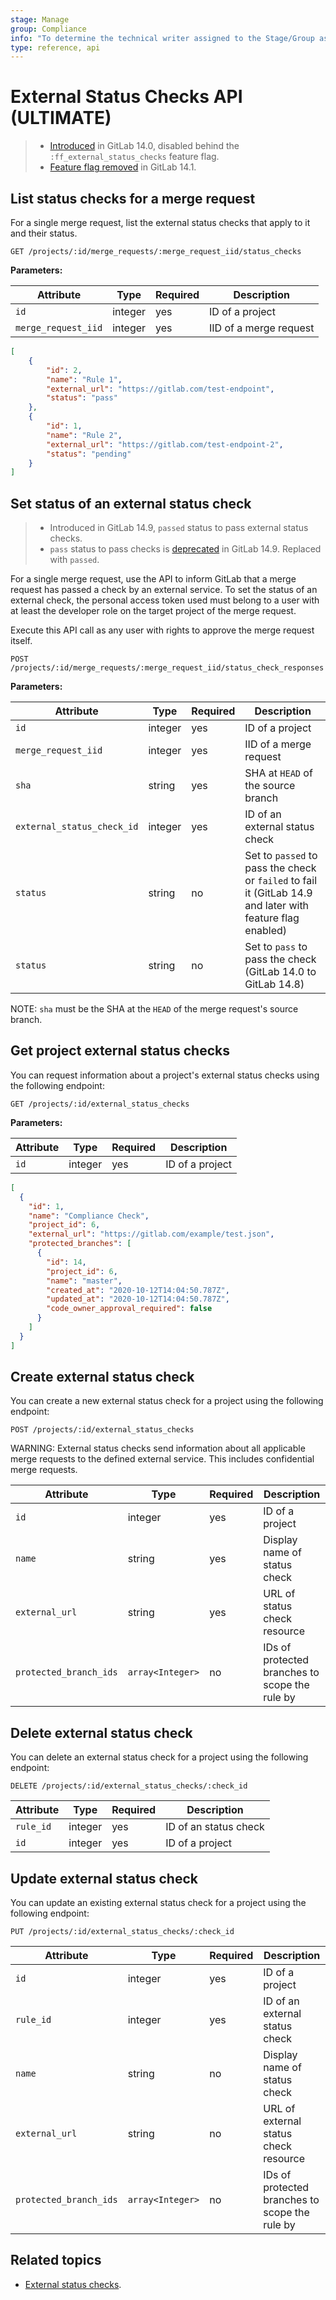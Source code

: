 ```yaml
---
stage: Manage
group: Compliance
info: "To determine the technical writer assigned to the Stage/Group associated with this page, see https://about.gitlab.com/handbook/engineering/ux/technical-writing/#assignments"
type: reference, api
---
```


# External Status Checks API **(ULTIMATE)**

> - [Introduced](https://gitlab.com/groups/gitlab-org/-/epics/3869) in GitLab 14.0, disabled behind the `:ff_external_status_checks` feature flag.
> - [Feature flag removed](https://gitlab.com/gitlab-org/gitlab/-/issues/320783) in GitLab 14.1.

## List status checks for a merge request

For a single merge request, list the external status checks that apply to it and their status.

```plaintext
GET /projects/:id/merge_requests/:merge_request_iid/status_checks
```

**Parameters:**

| Attribute                | Type    | Required | Description                |
| ------------------------ | ------- | -------- | -------------------------- |
| `id`                     | integer | yes      | ID of a project            |
| `merge_request_iid`      | integer | yes      | IID of a merge request     |

```json
[
    {
        "id": 2,
        "name": "Rule 1",
        "external_url": "https://gitlab.com/test-endpoint",
        "status": "pass"
    },
    {
        "id": 1,
        "name": "Rule 2",
        "external_url": "https://gitlab.com/test-endpoint-2",
        "status": "pending"
    }
]
```

## Set status of an external status check

> - Introduced in GitLab 14.9, `passed` status to pass external status checks.
> - `pass` status to pass checks is [deprecated](https://gitlab.com/gitlab-org/gitlab/-/issues/339039) in GitLab 14.9. Replaced with `passed`.

For a single merge request, use the API to inform GitLab that a merge request has passed a check by an external service.
To set the status of an external check, the personal access token used must belong to a user with at least the developer role on the target project of the merge request.

Execute this API call as any user with rights to approve the merge request itself.

```plaintext
POST /projects/:id/merge_requests/:merge_request_iid/status_check_responses
```

**Parameters:**

| Attribute                  | Type    | Required | Description                                                                  |
| -------------------------- | ------- | -------- | ---------------------------------------------------------------------------- |
| `id`                       | integer | yes      | ID of a project                                                              |
| `merge_request_iid`        | integer | yes      | IID of a merge request                                                       |
| `sha`                      | string  | yes      | SHA at `HEAD` of the source branch                                           |
| `external_status_check_id` | integer | yes      | ID of an external status check                                               |
| `status`                   | string  | no       | Set to `passed` to pass the check or `failed` to fail it (GitLab 14.9 and later with feature flag enabled) |
| `status`                   | string  | no       | Set to `pass` to pass the check (GitLab 14.0 to GitLab 14.8) |

NOTE:
`sha` must be the SHA at the `HEAD` of the merge request's source branch.

## Get project external status checks

You can request information about a project's external status checks using the following endpoint:

```plaintext
GET /projects/:id/external_status_checks
```

**Parameters:**

| Attribute           | Type    | Required | Description         |
|---------------------|---------|----------|---------------------|
| `id`                | integer | yes      | ID of a project     |

```json
[
  {
    "id": 1,
    "name": "Compliance Check",
    "project_id": 6,
    "external_url": "https://gitlab.com/example/test.json",
    "protected_branches": [
      {
        "id": 14,
        "project_id": 6,
        "name": "master",
        "created_at": "2020-10-12T14:04:50.787Z",
        "updated_at": "2020-10-12T14:04:50.787Z",
        "code_owner_approval_required": false
      }
    ]
  }
]
```

## Create external status check

You can create a new external status check for a project using the following endpoint:

```plaintext
POST /projects/:id/external_status_checks
```

WARNING:
External status checks send information about all applicable merge requests to the
defined external service. This includes confidential merge requests.

| Attribute              | Type             | Required | Description                                    |
|------------------------|------------------|----------|------------------------------------------------|
| `id`                   | integer          | yes      | ID of a project                                |
| `name`                 | string           | yes      | Display name of status check                   |
| `external_url`         | string           | yes      | URL of status check resource                   |
| `protected_branch_ids` | `array<Integer>` | no       | IDs of protected branches to scope the rule by |

## Delete external status check

You can delete an external status check for a project using the following endpoint:

```plaintext
DELETE /projects/:id/external_status_checks/:check_id
```

| Attribute              | Type           | Required | Description           |
|------------------------|----------------|----------|-----------------------|
| `rule_id`              | integer        | yes      | ID of an status check |
| `id`                   | integer        | yes      | ID of a project       |

## Update external status check

You can update an existing external status check for a project using the following endpoint:

```plaintext
PUT /projects/:id/external_status_checks/:check_id
```

| Attribute              | Type             | Required | Description                                    |
|------------------------|------------------|----------|------------------------------------------------|
| `id`                   | integer          | yes      | ID of a project                                |
| `rule_id`              | integer          | yes      | ID of an external status check                 |
| `name`                 | string           | no       | Display name of status check                   |
| `external_url`         | string           | no       | URL of external status check resource          |
| `protected_branch_ids` | `array<Integer>` | no       | IDs of protected branches to scope the rule by |

## Related topics

- [External status checks](../user/project/merge_requests/status_checks.md).

